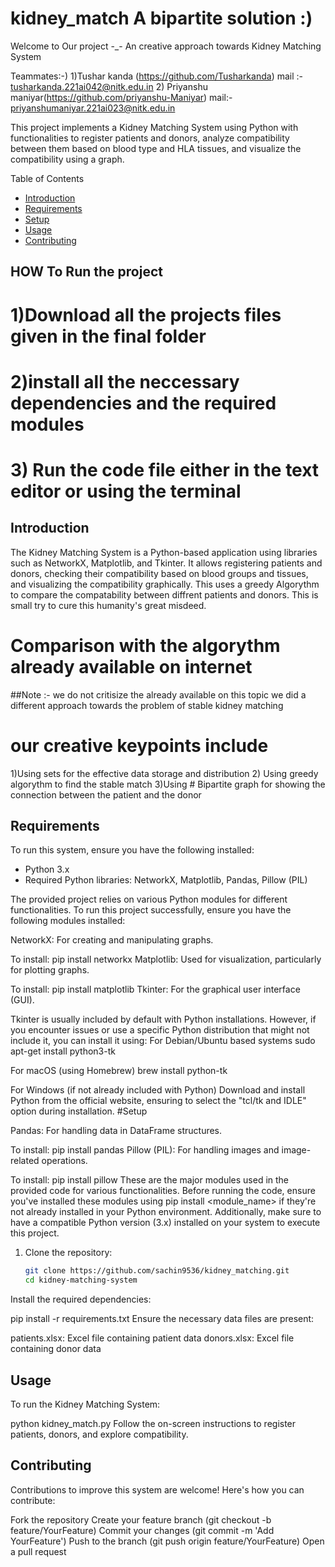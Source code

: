 # kidney_match A bipartite solution :)
Welcome to Our project -_-
An creative approach towards Kidney Matching System

Teammates:-) 1)Tushar kanda (https://github.com/Tusharkanda) 
            mail :- tusharkanda.221ai042@nitk.edu.in
            2) Priyanshu maniyar(https://github.com/priyanshu-Maniyar)
            mail:- priyanshumaniyar.221ai023@nitk.edu.in

This project implements a Kidney Matching System using Python with functionalities to register patients and donors, analyze compatibility between them based on blood type and HLA tissues, and visualize the compatibility using a graph.

Table of Contents
- [Introduction](#introduction)
- [Requirements](#requirements)
- [Setup](#setup)
- [Usage](#usage)
- [Contributing](#contributing)

## HOW To Run the project
# 1)Download all the projects files given in the final folder

# 2)install all the neccessary dependencies and the required modules
 
# 3) Run the code file either in the text editor or using the terminal

## Introduction

The Kidney Matching System is a Python-based application using libraries such as NetworkX, Matplotlib, and Tkinter. It allows registering patients and donors, checking their compatibility based on blood groups and tissues, and visualizing the compatibility graphically.
This uses a greedy Algorythm to compare the compatability between diffrent patients and donors.
This is small try to cure this humanity's great misdeed.

# Comparison with the algorythm already available on internet 
##Note :- we do not critisize the already available on this topic
we did a different approach towards the problem of stable kidney matching 
# our creative keypoints include
1)Using sets for the effective data storage and distribution
2) Using greedy algorythm to find the stable match
3)Using # Bipartite graph for showing the connection between the patient and the donor 

## Requirements

To run this system, ensure you have the following installed:
- Python 3.x
- Required Python libraries: NetworkX, Matplotlib, Pandas, Pillow (PIL)

The provided project relies on various Python modules for different functionalities. To run this project successfully, ensure you have the following modules installed:

NetworkX: For creating and manipulating graphs.

To install: pip install networkx
Matplotlib: Used for visualization, particularly for plotting graphs.

To install: pip install matplotlib
Tkinter: For the graphical user interface (GUI).

Tkinter is usually included by default with Python installations. However, if you encounter issues or use a specific Python distribution that might not include it, you can install it using:
 For Debian/Ubuntu based systems
sudo apt-get install python3-tk

 For macOS (using Homebrew)
brew install python-tk

 For Windows (if not already included with Python)
Download and install Python from the official website, ensuring to select the "tcl/tk and IDLE" option during installation.
#Setup

Pandas: For handling data in DataFrame structures.

To install: pip install pandas
Pillow (PIL): For handling images and image-related operations.

To install: pip install pillow
These are the major modules used in the provided code for various functionalities. Before running the code, ensure you've installed these modules using pip install <module_name> if they're not already installed in your Python environment. Additionally, make sure to have a compatible Python version (3.x) installed on your system to execute this project.

1. Clone the repository:
   ```bash
   git clone https://github.com/sachin9536/kidney_matching.git
   cd kidney-matching-system
Install the required dependencies:

pip install -r requirements.txt
Ensure the necessary data files are present:

patients.xlsx: Excel file containing patient data
donors.xlsx: Excel file containing donor data

## Usage
To run the Kidney Matching System:

python kidney_match.py
Follow the on-screen instructions to register patients, donors, and explore compatibility.

## Contributing
Contributions to improve this system are welcome! Here's how you can contribute:

Fork the repository
Create your feature branch (git checkout -b feature/YourFeature)
Commit your changes (git commit -m 'Add YourFeature')
Push to the branch (git push origin feature/YourFeature)
Open a pull request
